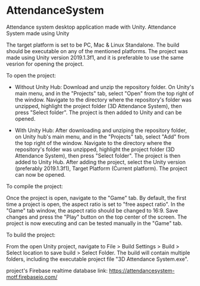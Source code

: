 # AttendanceSystem
Attendance system desktop application made with Unity.
Attendance System made using Unity

The target platform is set to be PC, Mac & Linux Standalone. The build should be executable on any of the mentioned platforms. 
The project was made using Unity version 2019.1.3f1, and it is preferable to use the same vesrion for opening the project.

To open the project: 

- Without Unity Hub: Download and unzip the repository folder. On Unity's main menu, and in the "Projects" tab, select "Open" from the top right of the window. Navigate to the directory where the repository's folder was unzipped, highlight the project folder (3D Attendance System), then press "Select folder". The project is then added to Unity and can be opened. 

- With Unity Hub: After downloading and unziping the repository folder, on Unity hub's main menu, and in the "Projects" tab, select "Add" from the top right of the window. Navigate to the directory where the repository's folder was unzipped, highlight the project folder (3D Attendance System), then press "Select folder". The project is then added to Unity Hub. After adding the project, select the Unity version (preferably 2019.1.3f1), Target Platform (Current platform). The project can now be opened. 

To compile the project:

Once the project is open, navigate to the "Game" tab. By default, the first time a project is open, the aspect ratio is set to "free aspect ratio". In the "Game" tab window, the aspect ratio should be changed to 16:9. Save changes and press the "Play" button on the top center of the screen. The project is now executing and can be tested manually in the "Game" tab.

To build the project:

From the open Unity project, navigate to File > Build Settings > Build > Select location to save build > Select Folder. The build will contain multiple folders, including the executable project file "3D Attendance System.exe". 

project's Firebase realtime database link: https://attendancesystem-motf.firebaseio.com/


